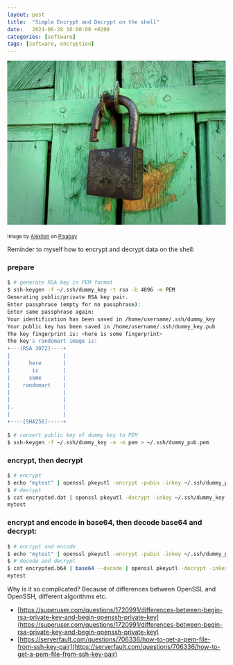```yaml
---
layout: post
title:  "Simple Encrypt and Decrypt on the shell"
date:   2024-06-28 16:00:00 +0200
categories: [software]
tags: [software, encryption]
---
```


![lock](/assets/lock.jpg)

<small>Image by [Alexlion](https://pixabay.com/users/alexlion-4218181/) on [Pixabay](https://pixabay.com/photos/castle-open-lock-padlock-green-2554294/)</small>

Reminder to myself how to encrypt and decrypt data on the shell:

### prepare
```bash
$ # generate RSA key in PEM format
$ ssh-keygen -f ~/.ssh/dummy_key -t rsa -b 4096 -m PEM
Generating public/private RSA key pair.
Enter passphrase (empty for no passphrase): 
Enter same passphrase again: 
Your identification has been saved in /home/username/.ssh/dummy_key
Your public key has been saved in /home/username/.ssh/dummy_key.pub
The key fingerprint is: <here is some fingerprint>
The key's randomart image is:
+---[RSA 3072]----+
|                 |
|      here       |
|       is        |
|      some       |
|    randomart    |
|                 |
|                 |
|.                |
|                 |
+----[SHA256]-----+
```

```bash
$ # convert public key of dummy key to PEM
$ ssh-keygen -f ~/.ssh/dummy_key -e -m pem > ~/.ssh/dummy_pub.pem
```
### encrypt, then decrypt
```bash
$ # encrypt
$ echo "mytest" | openssl pkeyutl -encrypt -pubin -inkey ~/.ssh/dummy_pub.pem  > encrypted.dat
$ # decrypt
$ cat encrypted.dat | openssl pkeyutl -decrypt -inkey ~/.ssh/dummy_key | cat 
mytest
```

### encrypt and encode in base64, then decode base64 and decrypt:
```bash
$ # encrypt and encode
$ echo "mytest" | openssl pkeyutl -encrypt -pubin -inkey ~/.ssh/dummy_pub.pem | base64 > encrypted.b64
$ # decode and decrypt
$ cat encrypted.b64 | base64 --decode | openssl pkeyutl -decrypt -inkey ~/.ssh/dummy_key | cat
mytest
```

Why is it so complicated? Because of differences between OpenSSL and OpenSSH, different algorithms etc.

* [https://superuser.com/questions/1720991/differences-between-begin-rsa-private-key-and-begin-openssh-private-key](https://superuser.com/questions/1720991/differences-between-begin-rsa-private-key-and-begin-openssh-private-key)
* [https://serverfault.com/questions/706336/how-to-get-a-pem-file-from-ssh-key-pair](https://serverfault.com/questions/706336/how-to-get-a-pem-file-from-ssh-key-pair)
